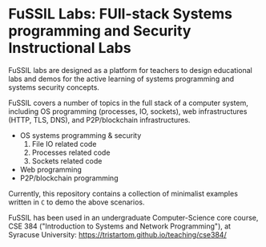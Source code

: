 FuSSIL Labs: FUll-stack Systems programming and Security Instructional Labs
===

FuSSIL labs are designed as a platform for teachers to design educational labs and demos for the active learning of systems programming and systems security concepts. 

FuSSIL covers a number of topics in the full stack of a computer system, including OS programming (processes, IO, sockets), web infrastructures (HTTP, TLS, DNS), and P2P/blockchain infrastructures.

- OS systems programming & security
    1. File IO related code
    1. Processes related code
    1. Sockets related code
- Web programming
- P2P/blockchain programming

Currently, this repository contains a collection of minimalist examples written in `C` to demo the above scenarios.

FuSSIL has been used in an undergraduate Computer-Science core course, CSE 384 ("Introduction to Systems and Network Programming"), at Syracuse University: https://tristartom.github.io/teaching/cse384/


